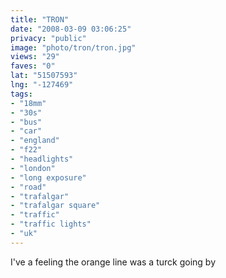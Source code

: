 ```yaml
---
title: "TRON"
date: "2008-03-09 03:06:25"
privacy: "public"
image: "photo/tron/tron.jpg"
views: "29"
faves: "0"
lat: "51507593"
lng: "-127469"
tags:
- "18mm"
- "30s"
- "bus"
- "car"
- "england"
- "f22"
- "headlights"
- "london"
- "long exposure"
- "road"
- "trafalgar"
- "trafalgar square"
- "traffic"
- "traffic lights"
- "uk"
---
```

I've a feeling the orange line was a turck going by
